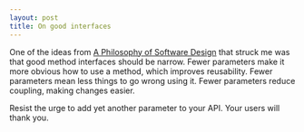 ```yaml
---
layout: post
title: On good interfaces
---
```

One of the ideas from [A Philosophy of Software Design](https://www.goodreads.com/book/show/39996759-a-philosophy-of-software-design) that struck me was that good method interfaces should be narrow. Fewer parameters make it more obvious how to use a method, which improves reusability. Fewer parameters mean less things to go wrong using it. Fewer parameters reduce coupling, making changes easier.

Resist the urge to add yet another parameter to your API. Your users will thank you.